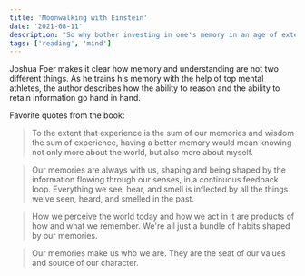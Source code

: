```yaml
---
title: 'Moonwalking with Einstein'
date: '2021-08-11'
description: "So why bother investing in one's memory in an age of externalized memories?"
tags: ['reading', 'mind']
---
```


Joshua Foer makes it clear how memory and understanding are not two different things.
As he trains his memory with the help of top mental athletes, the author describes how the ability to reason and the ability to retain information go hand in hand.

Favorite quotes from the book:

> To the extent that experience is the sum of our memories and wisdom the sum of experience, having a better memory would mean knowing not only more about the world, but also more about myself.

> Our memories are always with us, shaping and being shaped by the information flowing through our senses, in a continuous feedback loop. Everything we see, hear, and smell is inflected by all the things we’ve seen, heard, and smelled in the past.

> How we perceive the world today and how we act in it are products of how and what we remember. We're all just a bundle of habits shaped by our memories.

> Our memories make us who we are. They are the seat of our values and source of our character.
